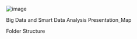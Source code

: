 ![image](https://github.com/user-attachments/assets/e8a485e7-77f1-4c70-a049-941fb2c2076d)

Big Data and Smart Data Analysis
Presentation_Map

Folder Structure 
